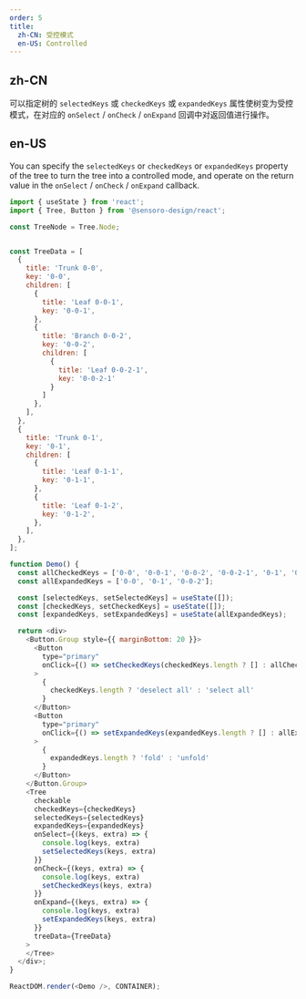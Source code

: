 ```yaml
---
order: 5
title: 
  zh-CN: 受控模式
  en-US: Controlled
---
```


## zh-CN

可以指定树的 `selectedKeys` 或 `checkedKeys` 或 `expandedKeys` 属性使树变为受控模式，在对应的 `onSelect` / `onCheck` / `onExpand` 回调中对返回值进行操作。

## en-US

You can specify the `selectedKeys` or `checkedKeys` or `expandedKeys` property of the tree to turn the tree into a controlled mode, and operate on the return value in the `onSelect` / `onCheck` / `onExpand` callback.

```js
import { useState } from 'react';
import { Tree, Button } from '@sensoro-design/react';

const TreeNode = Tree.Node;


const TreeData = [
  {
    title: 'Trunk 0-0',
    key: '0-0',
    children: [
      {
        title: 'Leaf 0-0-1',
        key: '0-0-1',
      },
      {
        title: 'Branch 0-0-2',
        key: '0-0-2',
        children: [
          {
            title: 'Leaf 0-0-2-1',
            key: '0-0-2-1'
          }
        ]
      },
    ],
  },
  {
    title: 'Trunk 0-1',
    key: '0-1',
    children: [
      {
        title: 'Leaf 0-1-1',
        key: '0-1-1',
      },
      {
        title: 'Leaf 0-1-2',
        key: '0-1-2',
      },
    ],
  },
];

function Demo() {
  const allCheckedKeys = ['0-0', '0-0-1', '0-0-2', '0-0-2-1', '0-1', '0-1-1', '0-1-2'];
  const allExpandedKeys = ['0-0', '0-1', '0-0-2'];

  const [selectedKeys, setSelectedKeys] = useState([]);
  const [checkedKeys, setCheckedKeys] = useState([]);
  const [expandedKeys, setExpandedKeys] = useState(allExpandedKeys);

  return <div>
    <Button.Group style={{ marginBottom: 20 }}>
      <Button
        type="primary"
        onClick={() => setCheckedKeys(checkedKeys.length ? [] : allCheckedKeys)}
      >
        {
          checkedKeys.length ? 'deselect all' : 'select all'
        }
      </Button>
      <Button
        type="primary"
        onClick={() => setExpandedKeys(expandedKeys.length ? [] : allExpandedKeys)}
      >
        {
          expandedKeys.length ? 'fold' : 'unfold'
        }
      </Button>
    </Button.Group>
    <Tree
      checkable
      checkedKeys={checkedKeys}
      selectedKeys={selectedKeys}
      expandedKeys={expandedKeys}
      onSelect={(keys, extra) => {
        console.log(keys, extra)
        setSelectedKeys(keys, extra)
      }}
      onCheck={(keys, extra) => {
        console.log(keys, extra)
        setCheckedKeys(keys, extra)
      }}
      onExpand={(keys, extra) => {
        console.log(keys, extra)
        setExpandedKeys(keys, extra)
      }}
      treeData={TreeData}
    >
    </Tree>
  </div>;
}

ReactDOM.render(<Demo />, CONTAINER);
```
